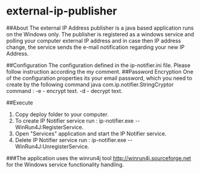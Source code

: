 # external-ip-publisher
##About
 The external IP Address publisher is a java based application runs on the Windows only. The publisher is registered 
as a windows service and polling your computer external IP address and in case then IP address change, the service 
sends the e-mail notification regarding your new IP Address.

##Configuration
 The configuration defined in the ip-notifier.ini file. Please follow instruction according the my comment.
##Password Encryption
  One of the configuration properties its your email password, which you need to create by the following command
  java com.ip.notifier.StringCryptor <command> <text>
  command :
		-e - encrypt text.
		-d - decrypt text.

##Execute
1. Copy deploy folder to your computer. 
2. To create IP Notifier service run : ip-notifier.exe --WinRun4J:RegisterService.
3. Open "Services" application and start the IP Notifier service.
4. Delete IP Notifier service run : ip-notifier.exe --WinRun4J:UnregisterService.

###The application uses the winrun4j tool http://winrun4j.sourceforge.net for the Windows service functionality handling.




  
 
